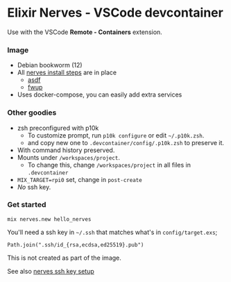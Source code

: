 # Elixir Nerves - VSCode devcontainer

Use with the VSCode **Remote - Containers** extension.

### Image
* Debian bookworm (12)
* All [nerves install steps](https://hexdocs.pm/nerves/installation.html#linux) are in place
  * [asdf](https://asdf-vm.com/guide/introduction.html)
  * [fwup](https://github.com/fwup-home/fwup)
* Uses docker-compose, you can easily add extra services

### Other goodies
* zsh preconfigured with p10k
  * To customize prompt, run `p10k configure` or edit `~/.p10k.zsh`.
  * and copy new one to `.devcontainer/config/.p10k.zsh` to preserve it.
* With command history preserved.
* Mounts under `/workspaces/project`.
  * To change this, change `/workspaces/project` in all files in `.devcontainer`
* `MIX_TARGET=rpi0` set, change in `post-create`
* _No_ ssh key.

### Get started

```
mix nerves.new hello_nerves
```

You'll need a ssh key in `~/.ssh` that matches what's in `config/target.exs`;

```
Path.join(".ssh/id_{rsa,ecdsa,ed25519}.pub")
```

This is not created as part of the image.

See also [nerves ssh key setup](https://hexdocs.pm/nerves_firmware_ssh/readme.html#device-keys)
